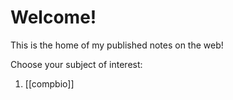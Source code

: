 
# Welcome!

This is the home of my published notes on the web!

Choose your subject of interest:
1. [[compbio]]
